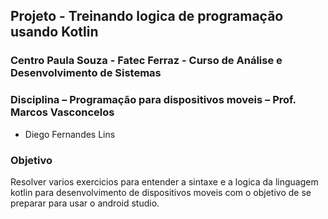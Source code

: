 ## Projeto - Treinando logica de programação usando Kotlin
### Centro Paula Souza - Fatec Ferraz - Curso de Análise e Desenvolvimento de Sistemas
### Disciplina – Programação para dispositivos moveis – Prof. Marcos Vasconcelos

- Diego Fernandes Lins

### Objetivo
Resolver varios exercicios para entender a sintaxe e a logica da linguagem kotlin para desenvolvimento de dispositivos moveis com o objetivo de se preparar para usar o android studio.

